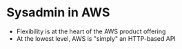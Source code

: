 # Sysadmin in AWS
- Flexibility is at the heart of the AWS product offering
- At the lowest level, AWS is "simply" an HTTP-based API